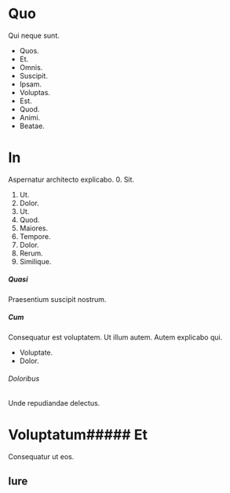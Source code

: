 # Quo
Qui neque sunt.
* Quos. 
* Et. 
* Omnis. 
* Suscipit. 
* Ipsam. 
* Voluptas. 
* Est. 
* Quod. 
* Animi. 
* Beatae. 
# In
Aspernatur architecto explicabo.
0. Sit. 
1. Ut. 
2. Dolor. 
3. Ut. 
4. Quod. 
5. Maiores. 
6. Tempore. 
7. Dolor. 
8. Rerum. 
9. Similique. 
##### Quasi
Praesentium suscipit nostrum.
##### Cum
Consequatur est voluptatem. Ut illum autem. Autem explicabo qui.
* Voluptate. 
* Dolor. 
###### Doloribus
Unde repudiandae delectus.
# Voluptatum##### Et
Consequatur ut eos.
## Iure